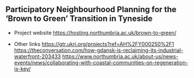 ## Participatory Neighbourhood Planning for the ‘Brown to Green’ Transition in Tyneside

* Project website
  https://hosting.northumbria.ac.uk/brown-to-green/

* Other links
  https://gtr.ukri.org/projects?ref=AH%2FY000250%2F1
  https://theconversation.com/how-gdansk-is-reclaiming-its-industrial-waterfront-203433
  https://www.northumbria.ac.uk/about-us/news-events/news/collaborating-with-coastal-communities-on-regeneration-is-key/  
